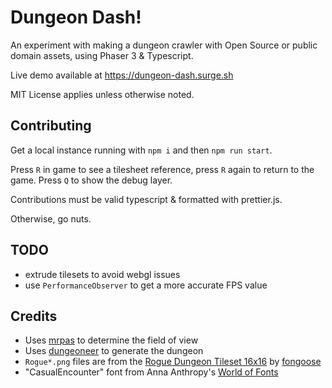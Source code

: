 # Dungeon Dash!

An experiment with making a dungeon crawler with Open Source or public domain assets, using Phaser 3 & Typescript.

Live demo available at https://dungeon-dash.surge.sh

MIT License applies unless otherwise noted.

## Contributing

Get a local instance running with `npm i` and then `npm run start`.

Press `R` in game to see a tilesheet reference, press `R` again to return to the game. Press `Q` to show the debug layer.

Contributions must be valid typescript & formatted with prettier.js.

Otherwise, go nuts.

## TODO

 * extrude tilesets to avoid webgl issues
 * use `PerformanceObserver` to get a more accurate FPS value

## Credits

* Uses [mrpas](https://www.npmjs.com/package/mrpas) to determine the field of view
* Uses [dungeoneer](https://www.npmjs.com/package/dungeoneer) to generate the dungeon
* `Rogue*.png` files are from the [Rogue Dungeon Tileset 16x16](https://fongoose.itch.io/rogue-dungeon-tileset-16x16) by [fongoose](https://twitter.com/fongoosemike)
* "CasualEncounter" font from Anna Anthropy's [World of Fonts](https://w.itch.io/world-of-fonts)

